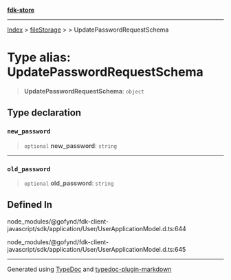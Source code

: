 [**fdk-store**](../../../README.md)
***

[Index](../../../API.md) > [fileStorage](../../README.md) > [<internal>](../README.md) > UpdatePasswordRequestSchema

# Type alias: UpdatePasswordRequestSchema

> **UpdatePasswordRequestSchema**: `object`

## Type declaration

### `new_password`

> `optional` **new\_password**: `string`

***

### `old_password`

> `optional` **old\_password**: `string`

## Defined In

node\_modules/@gofynd/fdk-client-javascript/sdk/application/User/UserApplicationModel.d.ts:644

node\_modules/@gofynd/fdk-client-javascript/sdk/application/User/UserApplicationModel.d.ts:645

***
Generated using [TypeDoc](https://typedoc.org/) and [typedoc-plugin-markdown](https://www.npmjs.com/package/typedoc-plugin-markdown)
